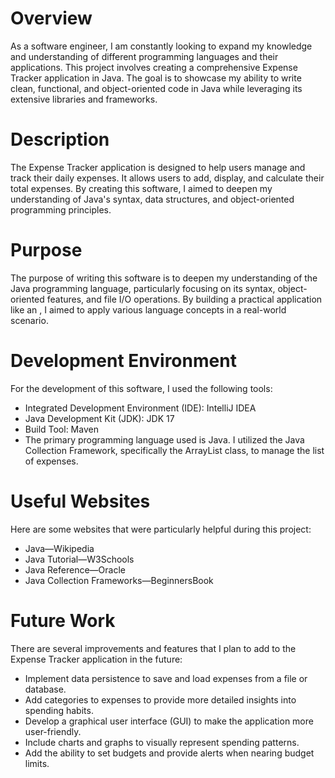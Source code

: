 # Overview

As a software engineer, I am constantly looking to expand my knowledge and understanding of different programming languages and their applications. This project involves creating a comprehensive Expense Tracker application in Java. The goal is to showcase my ability to write clean, functional, and object-oriented code in Java while leveraging its extensive libraries and frameworks.

# Description

The Expense Tracker application is designed to help users manage and track their daily expenses. It allows users to add, display, and calculate their total expenses. By creating this software, I aimed to deepen my understanding of Java's syntax, data structures, and object-oriented programming principles.

# Purpose

The purpose of writing this software is to deepen my understanding of the Java programming language, particularly focusing on its syntax, object-oriented features, and file I/O operations. By building a practical application like an , I aimed to apply various language concepts in a real-world scenario.


[Software Demo Video]:(https://)

# Development Environment
For the development of this software, I used the following tools:

- Integrated Development Environment (IDE): IntelliJ IDEA
- Java Development Kit (JDK): JDK 17
- Build Tool: Maven
- The primary programming language used is Java. I utilized the Java Collection Framework, specifically the ArrayList class, to manage the list of expenses.

# Useful Websites

Here are some websites that were particularly helpful during this project:

- Java—Wikipedia
- Java Tutorial—W3Schools
- Java Reference—Oracle
- Java Collection Frameworks—BeginnersBook

# Future Work

There are several improvements and features that I plan to add to the Expense Tracker application in the future:

- Implement data persistence to save and load expenses from a file or database.
- Add categories to expenses to provide more detailed insights into spending habits.
- Develop a graphical user interface (GUI) to make the application more user-friendly.
- Include charts and graphs to visually represent spending patterns.
- Add the ability to set budgets and provide alerts when nearing budget limits.
